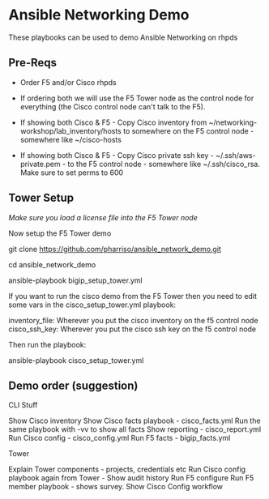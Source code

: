 Ansible Networking Demo
=========

These playbooks can be used to demo Ansible Networking on rhpds

Pre-Reqs
------------

* Order F5 and/or Cisco rhpds

* If ordering both we will use the F5 Tower node as the control node for everything (the Cisco control node can't talk to the F5).

* If showing both Cisco & F5 - Copy Cisco inventory from ~/networking-workshop/lab_inventory/hosts to somewhere on the F5 control node - somewhere like ~/cisco-hosts

* If showing both Cisco & F5 - Copy Cisco private ssh key - ~/.ssh/aws-private.pem - to the F5 control node - somewhere like ~/.ssh/cisco_rsa. Make sure to set perms to 600


Tower Setup
--------------

*Make sure you load a license file into the F5 Tower node*

Now setup the F5 Tower demo

git clone https://github.com/pharriso/ansible_network_demo.git

cd ansible_network_demo

ansible-playbook bigip_setup_tower.yml

If you want to run the cisco demo from the F5 Tower then you need to edit some vars in the cisco_setup_tower.yml playbook:

inventory_file: Wherever you put the cisco inventory on the f5 control node
cisco_ssh_key: Wherever you put the cisco ssh key on the f5 control node

Then run the playbook:

ansible-playbook cisco_setup_tower.yml

Demo order (suggestion)
----------------

CLI Stuff

Show Cisco inventory
Show Cisco facts playbook - cisco_facts.yml
Run the same playbook with -vv to show all facts
Show reporting - cisco_report.yml
Run Cisco config - cisco_config.yml
Run F5 facts - bigip_facts.yml

Tower

Explain Tower components - projects, credentials etc
Run Cisco config playbook again from Tower - Show audit history
Run F5 configure 
Run F5 member playbook - shows survey.
Show Cisco Config workflow
